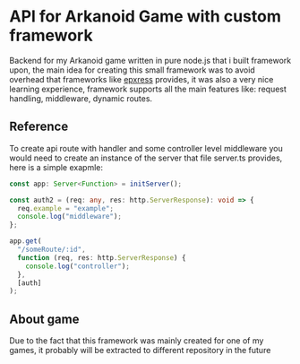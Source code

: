 # API for Arkanoid Game with custom framework

Backend for my Arkanoid game written in pure node.js that i built framework upon, the main idea for creating this small framework was to avoid overhead that frameworks like [epxress](https://expressjs.com/en/api.html) provides, it was also a very nice learning experience, framework supports all the main features like: request handling, middleware, dynamic routes.

## Reference

To create api route with handler and some controller level middleware you would need to create an instance of the server that file server.ts provides, here is a simple exapmle:

```typescript
const app: Server<Function> = initServer();

const auth2 = (req: any, res: http.ServerResponse): void => {
  req.example = "example";
  console.log("middleware");
};

app.get(
  "/someRoute/:id",
  function (req, res: http.ServerResponse) {
    console.log("controller");
  },
  [auth]
);
```

## About game

Due to the fact that this framework was mainly created for one of my games, it probably will be extracted to different repository in the future
